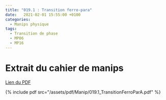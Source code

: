 ```yaml
---
title: "019.1 : Transition ferro-para"
date:   2021-02-01 15:55:00 +0100
categories:
  - Manips physique
tags:
  - Transition de phase
  - MP06
  - MP16
---
```


# Extrait du cahier de manips

[Lien du PDF](/assets/pdf/Manip/019.1_TransitionFerroParA.pdf)

{% include pdf src="/assets/pdf/Manip/019.1_TransitionFerroParA.pdf" %}
